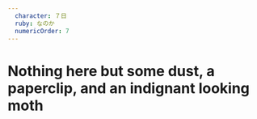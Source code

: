```yaml
---
  character: ７日 
  ruby: なのか
  numericOrder: 7
---
```


# Nothing here but some dust, a paperclip, and an indignant looking moth
